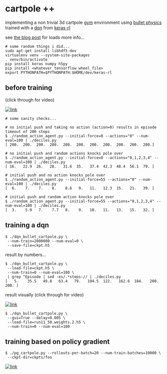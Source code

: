 # cartpole ++

implementing a non trivial 3d cartpole [gym](https://gym.openai.com/)
environment using [bullet physics](http://bulletphysics.org/)
trained with a [dqn](https://www.cs.toronto.edu/~vmnih/docs/dqn.pdf)
from [keras-rl](https://github.com/matthiasplappert/keras-rl)

see [the blog post](http://matpalm.com) for loads more info...

```
# some random things i did...
sudo apt-get install libhdf5-dev
virtualenv venv --system-site-packages
. venv/bin/activate
pip install keras numpy h5py 
pip install <whatever_tensorflow_wheel_file>
export PYTHONPATH=$PYTHONPATH:$HOME/dev/keras-rl
```

## before training

(click through for video)

[![link](https://img.youtube.com/vi/buSAT-3Q8Zs/0.jpg)](https://www.youtube.com/watch?v=buSAT-3Q8Zs)

```
# some sanity checks...

# no initial push and taking no action (action=0) results in episode timeout of 200 steps
$ ./random_action_agent.py --initial-force=0 --actions="0" --num-eval=100 | ./deciles.py 
[ 200.  200.  200.  200.  200.  200.  200.  200.  200.  200.  200.]

# no initial push and random actions knocks pole over
$ ./random_action_agent.py --initial-force=0 --actions="0,1,2,3,4" --num-eval=100 | ./deciles.py
[ 16.   22.9  26.   28.   31.6  35.   37.4  42.3  48.4  56.1  79. ]

# initial push and no action knocks pole over
$ ./random_action_agent.py --initial-force=55 --actions="0" --num-eval=100 | ./deciles.py
[  6.    7.    7.    8.    8.6   9.   11.   12.3  15.   21.   39. ]

# initial push and random action knocks pole over
$ ./random_action_agent.py --initial-force=55 --actions="0,1,2,3,4" --num-eval=100 | ./deciles.py 
[  3.    5.9   7.    7.7   8.    9.   10.   11.   13.   15.   32. ]
```

## training a dqn 

```
$ ./dqn_bullet_cartpole.py \
 --num-train=2000000 --num-eval=0 \
 --save-file=ckpt.h5
```

result by numbers...

```
$ ./dqn_bullet_cartpole.py \
 --load-file=ckpt.h5 \
 --num-train=0 --num-eval=100 \
 | grep ^Episode | sed -es/.*steps:// | ./deciles.py 
[   5.    35.5   49.8   63.4   79.   104.5  122.   162.6  184.   200.   200. ]
```

result visually (click through for video)

[![link](https://img.youtube.com/vi/zteyMIvhn1U/0.jpg)](https://www.youtube.com/watch?v=zteyMIvhn1U)

```
$ ./dqn_bullet_cartpole.py \
 --gui=True --delay=0.005 \
 --load-file=run11_50.weights.2.h5 \
 --num-train=0 --num-eval=100
```

## training based on policy gradient

```
$ ./pg_cartpole.py --rollouts-per-batch=20 --num-train-batches=10000 \
 --ckpt-dir=ckpts/foo
```

[![link](https://img.youtube.com/vi/J2syEP_L2-c/0.jpg)](https://www.youtube.com/watch?v=J2syEP_L2-c)

